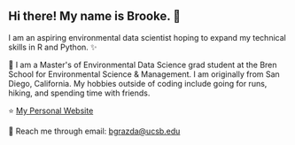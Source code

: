 ## Hi there! My name is Brooke. 👋

I am an aspiring environmental data scientist hoping to expand my technical skills in R and Python. ✨

🌱 I am a Master's of Environmental Data Science grad student at the Bren School for Environmental Science & Management. I am originally from San Diego, California. My hobbies outside of coding include going for runs, hiking, and spending time with friends. 

⭐ [My Personal Website]([https://bgrazda.github.io/)

🤙 Reach me through email: bgrazda@ucsb.edu

<!--
**bgrazda/bgrazda** is a ✨ _special_ ✨ repository because its `README.md` (this file) appears on your GitHub profile.

Here are some ideas to get you started:

- 🔭 I’m currently working on ...
- 🌱 I’m currently learning ...
- 👯 I’m looking to collaborate on ...
- 🤔 I’m looking for help with ...
- 💬 Ask me about ...
- 📫 How to reach me: ...
- 😄 Pronouns: ...
- ⚡ Fun fact: ...
-->
